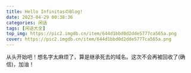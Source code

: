 ```yaml
---
title: Hello InfinitasのBlog!
date: 2023-04-29 00:38:36
categories: 闲话
tags: [闲话大全]
top_img: https://pic2.imgdb.cn/item/644d1bbd0d2dde5777ca565a.png
cover: https://pic2.imgdb.cn/item/644d1bbd0d2dde5777ca565a.png
---
```


  从头开始吧！想名字太麻烦了，算是继承死去的域名。这次不会再被回收了(确信)，加油！
